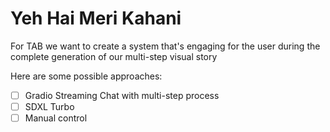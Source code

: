 # Yeh Hai Meri Kahani

For TAB we want to create a system that's engaging for the user during the complete generation of our multi-step visual story

Here are some possible approaches:

- [ ] Gradio Streaming Chat with multi-step process
- [ ] SDXL Turbo
- [ ] Manual control
